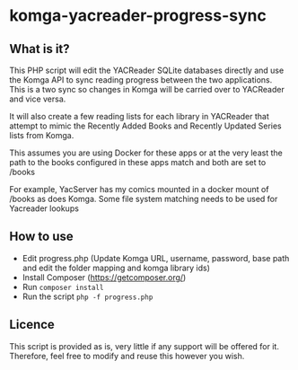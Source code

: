 # komga-yacreader-progress-sync

## What is it?

This PHP script will edit the YACReader SQLite databases directly and use the Komga API to sync reading progress between the two applications.  
This is a two sync so changes in Komga will be carried over to YACReader and vice versa.

It will also create a few reading lists for each library in YACReader that attempt to mimic the Recently Added Books and Recently Updated Series lists from Komga.

This assumes you are using Docker for these apps or at the very least the path to the books configured in these apps match and both are set to /books

For example, YacServer has my comics mounted in a docker mount of /books as does Komga.  Some file system matching needs to be used for Yacreader lookups

## How to use

 * Edit progress.php (Update Komga URL, username, password, base path and edit the folder mapping and komga library ids)
 * Install Composer (https://getcomposer.org/)
 * Run `composer install`
 * Run the script `php -f progress.php`

## Licence

This script is provided as is, very little if any support will be offered for it.  Therefore, feel free to modify and reuse this however you wish.
